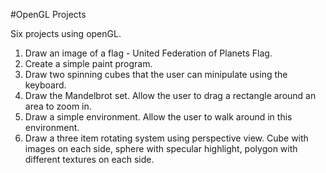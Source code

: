 #OpenGL Projects

Six projects using openGL.

1.  Draw an image of a flag - United Federation of Planets Flag.
2.  Create a simple paint program.
3.  Draw two spinning cubes that the user can minipulate using the keyboard.
4.  Draw the Mandelbrot set.  Allow the user to drag a rectangle around an area to zoom in.
5.  Draw a simple environment.  Allow the user to walk around in this environment.
6.  Draw a three item rotating system using perspective view.  Cube with images on each side, sphere with specular highlight, polygon with different textures on each side.